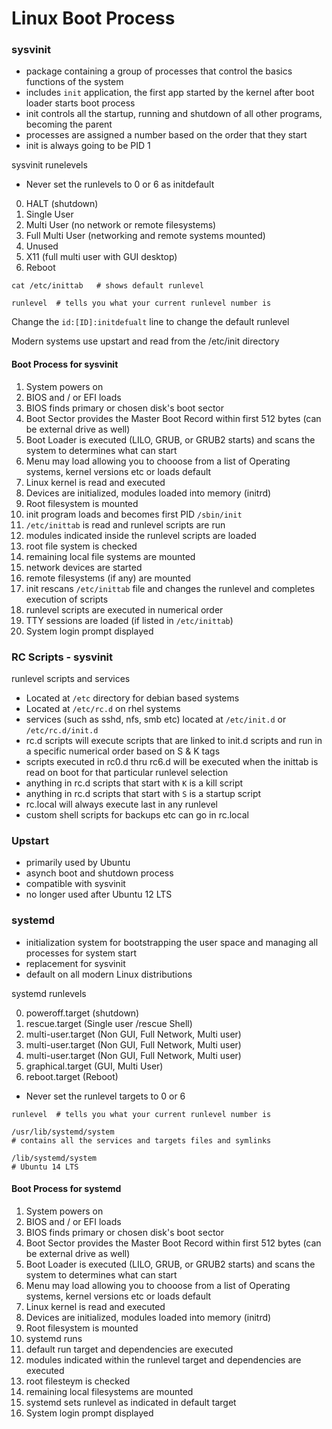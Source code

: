 Linux Boot Process
=====


### sysvinit

* package containing a group of processes that control the basics functions of the system
* includes `init` application, the first app started by the kernel after boot loader starts boot process
* init controls all the startup, running and shutdown of all other programs, becoming the parent
* processes are assigned a number based on the order that they start
* init is always going to be PID 1

sysvinit runelevels

* Never set the runlevels to 0 or 6 as initdefault

0. HALT (shutdown)
1. Single User
2. Multi User (no network or remote filesystems)
3. Full Multi User (networking and remote systems mounted)
4. Unused
5. X11 (full multi user with GUI desktop)
6. Reboot

```
cat /etc/inittab   # shows default runlevel
```

```
runlevel  # tells you what your current runlevel number is
```

Change the `id:[ID]:initdefualt` line to change the default runlevel

Modern systems use upstart and read from the /etc/init directory

#### Boot Process for sysvinit

1. System powers on
2. BIOS and / or EFI loads
3. BIOS finds primary or chosen disk's boot sector 
4. Boot Sector provides the Master Boot Record within first 512 bytes (can be external drive as well)
5. Boot Loader is executed (LILO, GRUB, or GRUB2 starts) and scans the system to determines what can start
6. Menu may load allowing you to chooose from a list of Operating systems, kernel versions etc or loads default
7. Linux kernel is read and executed
8. Devices are initialized, modules loaded into memory (initrd)
9. Root filesystem is mounted
10. init program loads and becomes first PID `/sbin/init`
11. `/etc/inittab` is read and runlevel scripts are run 
12. modules indicated inside the runlevel scripts are loaded
13. root file system is checked
14. remaining local file systems are mounted
15. network devices are started
16. remote filesystems (if any) are mounted
17. init rescans `/etc/inittab` file and changes the runlevel and completes execution of scripts
18. runlevel scripts are executed in numerical order  
19. TTY sessions are loaded (if listed in `/etc/inittab`)
20. System login prompt displayed


### RC Scripts - sysvinit

runlevel scripts and services

* Located at `/etc` directory for debian based systems
* Located at `/etc/rc.d` on rhel systems
* services (such as sshd, nfs, smb etc) located at `/etc/init.d` or `/etc/rc.d/init.d`
* rc.d scripts will execute scripts that are linked to init.d scripts and run in a specific numerical order based on S & K tags
* scripts executed in rc0.d thru rc6.d will be executed when the inittab is read on boot for that particular runlevel selection
* anything in rc.d scripts that start with `K` is a kill script
* anything in rc.d scripts that start with `S` is a startup script
* rc.local will always execute last in any runlevel
* custom shell scripts for backups etc can go in rc.local


### Upstart

* primarily used by Ubuntu
* asynch boot and shutdown process
* compatible with sysvinit
* no longer used after Ubuntu 12 LTS



### systemd

* initialization system for bootstrapping the user space and managing all processes for system start
* replacement for sysvinit
* default on all modern Linux distributions

systemd runlevels

0. poweroff.target (shutdown)
1. rescue.target (Single user /rescue Shell)
2. multi-user.target (Non GUI, Full Network, Multi user)
3. multi-user.target (Non GUI, Full Network, Multi user)
4. multi-user.target (Non GUI, Full Network, Multi user)
5. graphical.target (GUI, Multi User)
6. reboot.target (Reboot)

* Never set the runlevel targets to 0 or 6

```
runlevel  # tells you what your current runlevel number is
```

```
/usr/lib/systemd/system
# contains all the services and targets files and symlinks

/lib/systemd/system
# Ubuntu 14 LTS
```

#### Boot Process for systemd

1. System powers on
2. BIOS and / or EFI loads
3. BIOS finds primary or chosen disk's boot sector 
4. Boot Sector provides the Master Boot Record within first 512 bytes (can be external drive as well)
5. Boot Loader is executed (LILO, GRUB, or GRUB2 starts) and scans the system to determines what can start
6. Menu may load allowing you to chooose from a list of Operating systems, kernel versions etc or loads default
7. Linux kernel is read and executed
8. Devices are initialized, modules loaded into memory (initrd)
9. Root filesystem is mounted
10. systemd runs
11. default run target and dependencies are executed
12. modules indicated within the runlevel target and dependencies are executed
13. root filesteym is checked
14. remaining local filesystems are mounted
15. systemd sets runlevel as indicated in default target
16. System login prompt displayed